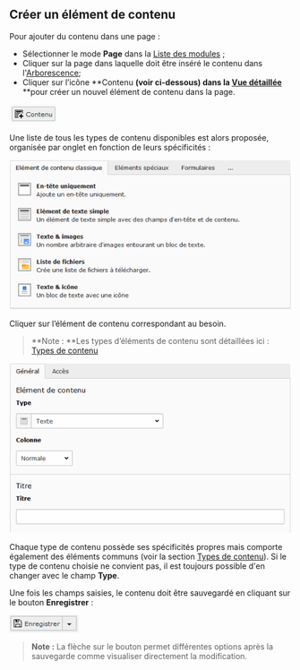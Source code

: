 ## Créer un élément de contenu

Pour ajouter du contenu dans une page :

* Sélectionner le mode **Page** dans la [Liste des modules](/présentation-de-typo3/se-reperer-dans-le-backend.md) ;
* Cliquer sur la page dans laquelle doit être inséré le contenu dans l'[Arborescence](/présentation-de-typo3/se-reperer-dans-le-backend.md);
* Cliquer sur l’icône **Contenu **\(voir ci-dessous\) dans la [Vue détaillée](/présentation-de-typo3/se-reperer-dans-le-backend.md)** **pour créer un nouvel élément de contenu dans la page.

![](/assets/add_conten_btn.png)

Une liste de tous les types de contenu disponibles est alors proposée, organisée par onglet en fonction de leurs spécificités :

![](/assets/add_content_list.png)

Cliquer sur l’élément de contenu correspondant au besoin.

> **Note : **Les types d’éléments de contenu sont détaillées ici : [Types de contenu](/types-de-contenu/types-de-contenu.md)

![](/assets/add_content_text.png)

Chaque type de contenu possède ses spécificités propres mais comporte également des éléments communs \(voir la section [Types de contenu](/types-de-contenu/types-de-contenu.md)\). Si le type de contenu choisie ne convient pas, il est toujours possible d'en changer avec le champ **Type**.

Une fois les champs saisies, le contenu doit être sauvegardé en cliquant sur le bouton **Enregistrer** :

![](/assets/add_content_save_btn.png)

> **Note :** La flèche sur le bouton permet différentes options après la sauvegarde comme visualiser directement la modification.



